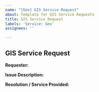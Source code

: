 ```yaml
---
name: "[Geo] GIS Service Request"
about: Template for GIS Service Requests
title: GIS Service Request
labels: 'Service: Geo'
assignees: ''

---
```


## GIS Service Request ##

**Requester:**

**Issue Description:**

**Resolution / Service Provided:**
